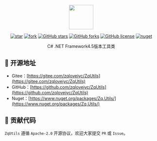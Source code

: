 <p></p>
<p></p>

<p align="center">
<img src="https://zqlovejyc.gitee.io/zqutils-js/Images/Utils.png" height="80"/>
</p>

<div align="center">

[![star](https://gitee.com/zqlovejyc/ZqUtils/badge/star.svg)](https://gitee.com/zqlovejyc/ZqUtils/stargazers) [![fork](https://gitee.com/zqlovejyc/ZqUtils/badge/fork.svg)](https://gitee.com/zqlovejyc/ZqUtils/members) [![GitHub stars](https://img.shields.io/github/stars/zqlovejyc/ZqUtils?logo=github)](https://github.com/zqlovejyc/ZqUtils/stargazers) [![GitHub forks](https://img.shields.io/github/forks/zqlovejyc/ZqUtils?logo=github)](https://github.com/zqlovejyc/ZqUtils/network) [![GitHub license](https://img.shields.io/badge/license-Apache2-yellow)](https://github.com/zqlovejyc/ZqUtils/blob/master/LICENSE) [![nuget](https://img.shields.io/nuget/v/Zq.Utils.svg?cacheSeconds=10800)](https://www.nuget.org/packages//Zq.Utils)

</div>

<p></p>

<div align="center">

C# .NET Framework4.5版本工具类

</div>


## 🌭 开源地址

- Gitee：[https://gitee.com/zqlovejyc/ZqUtils](https://gitee.com/zqlovejyc/ZqUtils)
- GitHub：[https://github.com/zqlovejyc/ZqUtils](https://github.com/zqlovejyc/ZqUtils)
- Nuget：[https://www.nuget.org/packages/Zq.Utils/](https://www.nuget.org/packages/Zq.Utils/)

## 🍻 贡献代码

`ZqUtils` 遵循 `Apache-2.0` 开源协议，欢迎大家提交 `PR` 或 `Issue`。
